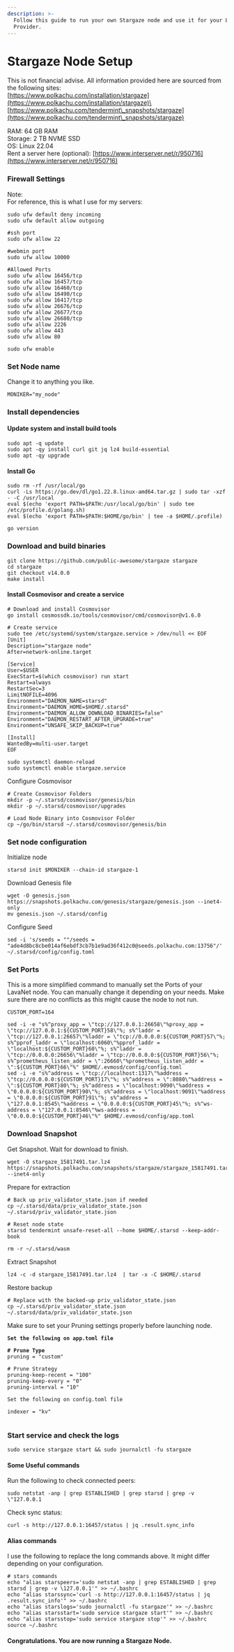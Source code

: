 ```yaml
---
description: >-
  Follow this guide to run your own Stargaze node and use it for your Lava
  Provider.
---
```


# Stargaze Node Setup

This is not financial advise. All information provided here are sourced from the following sites:\
[https://www.polkachu.com/installation/stargaze](https://www.polkachu.com/installation/stargaze)\
[https://www.polkachu.com/tendermint\_snapshots/stargaze](https://www.polkachu.com/tendermint\_snapshots/stargaze)

RAM: 64 GB RAM\
Storage: 2 TB NVME SSD\
OS: Linux 22.04\
Rent a server here (optional): [https://www.interserver.net/r/950716](https://www.interserver.net/r/950716)

### Firewall Settings

Note:\
For reference, this is what I use for my servers:

```
sudo ufw default deny incoming
sudo ufw default allow outgoing

#ssh port
sudo ufw allow 22

#webmin port
sudo ufw allow 10000

#Allowed Ports
sudo ufw allow 16456/tcp
sudo ufw allow 16457/tcp
sudo ufw allow 16460/tcp
sudo ufw allow 16490/tcp
sudo ufw allow 16417/tcp
sudo ufw allow 26676/tcp
sudo ufw allow 26677/tcp
sudo ufw allow 26680/tcp
sudo ufw allow 2226
sudo ufw allow 443
sudo ufw allow 80

sudo ufw enable
```

### Set Node name

Change it to anything you like.

```
MONIKER="my_node"
```

### Install dependencies <a href="#install-dependencies" id="install-dependencies"></a>

#### **Update system and install build tools**

```
sudo apt -q update
sudo apt -qy install curl git jq lz4 build-essential
sudo apt -qy upgrade
```

#### **Install Go**

```
sudo rm -rf /usr/local/go
curl -Ls https://go.dev/dl/go1.22.8.linux-amd64.tar.gz | sudo tar -xzf - -C /usr/local
eval $(echo 'export PATH=$PATH:/usr/local/go/bin' | sudo tee /etc/profile.d/golang.sh)
eval $(echo 'export PATH=$PATH:$HOME/go/bin' | tee -a $HOME/.profile)

go version
```

### Download and build binaries <a href="#download-and-build-binaries" id="download-and-build-binaries"></a>

```
git clone https://github.com/public-awesome/stargaze stargaze
cd stargaze
git checkout v14.0.0
make install
```

#### Install Cosmovisor and create a service <a href="#install-cosmovisor-and-create-a-service" id="install-cosmovisor-and-create-a-service"></a>

```
# Download and install Cosmovisor
go install cosmossdk.io/tools/cosmovisor/cmd/cosmovisor@v1.6.0

# Create service
sudo tee /etc/systemd/system/stargaze.service > /dev/null << EOF
[Unit]
Description="stargaze node"
After=network-online.target

[Service]
User=$USER
ExecStart=$(which cosmovisor) run start
Restart=always
RestartSec=3
LimitNOFILE=4096
Environment="DAEMON_NAME=starsd"
Environment="DAEMON_HOME=$HOME/.starsd"
Environment="DAEMON_ALLOW_DOWNLOAD_BINARIES=false"
Environment="DAEMON_RESTART_AFTER_UPGRADE=true"
Environment="UNSAFE_SKIP_BACKUP=true"

[Install]
WantedBy=multi-user.target
EOF

sudo systemctl daemon-reload
sudo systemctl enable stargaze.service
```

Configure Cosmovisor

```
# Create Cosmovisor Folders
mkdir -p ~/.starsd/cosmovisor/genesis/bin
mkdir -p ~/.starsd/cosmovisor/upgrades

# Load Node Binary into Cosmovisor Folder
cp ~/go/bin/starsd ~/.starsd/cosmovisor/genesis/bin
```

### Set node configuration <a href="#set-node-configuration" id="set-node-configuration"></a>

Initialize node

```
starsd init $MONIKER --chain-id stargaze-1
```

Download Genesis file

```
wget -O genesis.json https://snapshots.polkachu.com/genesis/stargaze/genesis.json --inet4-only
mv genesis.json ~/.starsd/config
```

Configure Seed

```
sed -i 's/seeds = ""/seeds = "ade4d8bc8cbe014af6ebdf3cb7b1e9ad36f412c0@seeds.polkachu.com:13756"/' ~/.starsd/config/config.toml
```

### Set Ports <a href="#download-latest-chain-snapshot" id="download-latest-chain-snapshot"></a>

This is a more simplified command to manually set the Ports of your LavaNet node. You can manually change it depending on your needs. Make sure there are no conflicts as this might cause the node to not run.

```
CUSTOM_PORT=164

sed -i -e "s%^proxy_app = \"tcp://127.0.0.1:26658\"%proxy_app = \"tcp://127.0.0.1:${CUSTOM_PORT}58\"%; s%^laddr = \"tcp://127.0.0.1:26657\"%laddr = \"tcp://0.0.0.0:${CUSTOM_PORT}57\"%; s%^pprof_laddr = \"localhost:6060\"%pprof_laddr = \"localhost:${CUSTOM_PORT}60\"%; s%^laddr = \"tcp://0.0.0.0:26656\"%laddr = \"tcp://0.0.0.0:${CUSTOM_PORT}56\"%; s%^prometheus_listen_addr = \":26660\"%prometheus_listen_addr = \":${CUSTOM_PORT}66\"%" $HOME/.evmosd/config/config.toml
sed -i -e "s%^address = \"tcp://localhost:1317\"%address = \"tcp://0.0.0.0:${CUSTOM_PORT}17\"%; s%^address = \":8080\"%address = \":${CUSTOM_PORT}80\"%; s%^address = \"localhost:9090\"%address = \"0.0.0.0:${CUSTOM_PORT}90\"%; s%^address = \"localhost:9091\"%address = \"0.0.0.0:${CUSTOM_PORT}91\"%; s%^address = \"127.0.0.1:8545\"%address = \"0.0.0.0:${CUSTOM_PORT}45\"%; s%^ws-address = \"127.0.0.1:8546\"%ws-address = \"0.0.0.0:${CUSTOM_PORT}46\"%" $HOME/.evmosd/config/app.toml
```

### Download Snapshot

Get Snapshot. Wait for download to finish.

```
wget -O stargaze_15817491.tar.lz4 https://snapshots.polkachu.com/snapshots/stargaze/stargaze_15817491.tar.lz4 --inet4-only
```

Prepare for extraction

```
# Back up priv_validator_state.json if needed
cp ~/.starsd/data/priv_validator_state.json  ~/.starsd/priv_validator_state.json

# Reset node state
starsd tendermint unsafe-reset-all --home $HOME/.starsd --keep-addr-book

rm -r ~/.starsd/wasm
```

Extract Snapshot

```
lz4 -c -d stargaze_15817491.tar.lz4  | tar -x -C $HOME/.starsd
```

Restore backup

```
# Replace with the backed-up priv_validator_state.json
cp ~/.starsd/priv_validator_state.json  ~/.starsd/data/priv_validator_state.json
```

Make sure to set your Pruning settings properly before launching node.

<pre><code><strong>Set the following on app.toml file
</strong>
<strong># Prune Type
</strong>pruning = "custom"

# Prune Strategy
pruning-keep-recent = "100"
pruning-keep-every = "0"
pruning-interval = "10"

Set the following on config.toml file

indexer = "kv"

</code></pre>

### Start service and check the logs <a href="#start-service-and-check-the-logs" id="start-service-and-check-the-logs"></a>

```
sudo service stargaze start && sudo journalctl -fu stargaze
```

#### Some Useful commands

Run the following to check connected peers:

```
sudo netstat -anp | grep ESTABLISHED | grep starsd | grep -v \"127.0.0.1
```

Check sync status:

```
curl -s http://127.0.0.1:16457/status | jq .result.sync_info
```

#### Alias commands

I use the following to replace the long commands above. It might differ depending on your configuration.

```
# stars commands
echo "alias starspeers='sudo netstat -anp | grep ESTABLISHED | grep starsd | grep -v \127.0.0.1'" >> ~/.bashrc
echo "alias starssync='curl -s http://127.0.0.1:16457/status | jq .result.sync_info'" >> ~/.bashrc
echo "alias starslogs='sudo journalctl -fu stargaze'" >> ~/.bashrc
echo "alias starsstart='sudo service stargaze start'" >> ~/.bashrc
echo "alias starsstop='sudo service stargaze stop'" >> ~/.bashrc
source ~/.bashrc
```

#### Congratulations. You are now running a Stargaze Node.

